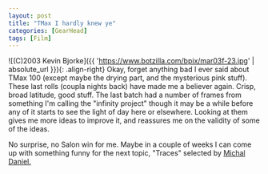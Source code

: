 ```yaml
---
layout: post
title: "TMax I hardly knew ye"
categories: [GearHead]
tags: [Film]
---
```



![(C)2003 Kevin Bjorke]({{ 'https://www.botzilla.com/bpix/mar03f-23.jpg' | absolute_url }}){: .align-right}
Okay, forget anything bad I ever said about TMax 100 (except maybe the drying part, and the mysterious pink stuff). These last rolls (coupla nights back) have made me a believer again. Crisp, broad latitude, good stuff. The last batch had a number of frames from something I'm calling the "infinity project" though it may be a while before any of it starts to see the light of day here or elsewhere. Looking at them gives me more ideas to improve it, and reassures me on the validity of some of the ideas.

No surprise, no Salon win for me. Maybe in a couple of weeks I can come up with something funny for the next topic, "Traces" selected by <a href="http://www.proofsheet.com/">Michal Daniel.</a>
<br clear="right">
